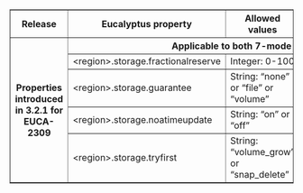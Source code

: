 <TABLE border="1"
          summary="This table lists the NetApp properties exposed by Eucalyptus, a brief description, default value in Eucalyptus and NetApp CLI to verify the values">
<TR><TH>Release<TH>Eucalyptus property<TH>Allowed values<TH>Default value<TH>Description<TH>Netapp CLI
<TR><TH rowspan="8">Properties introduced in 3.2.1 for EUCA-2309<TH colspan="5"> Applicable to both 7-mode and Cluster mode
<TR><TD>&lt;region>.storage.fractionalreserve<TD>Integer: 0-100<TD>0<TD><TD rowspan="4">vol options <vol-name>
<TR><TD>&lt;region>.storage.guarantee<TD>String: “none” or “file” or “volume”<TD>“volume”<TD>
<TR><TD>&lt;region>.storage.noatimeupdate<TD>String: “on” or “off”<TD>“on”<TD>
<TR><TD>&lt;region>.storage.tryfirst<TD>String: “volume_grow” or “snap_delete”<TD>“volume_grow”<TD>
</TABLE>
